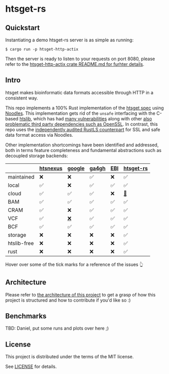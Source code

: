 # htsget-rs

## Quickstart

Instantiating a demo htsget-rs server is as simple as running:

```
$ cargo run -p htsget-http-actix
```

Then the server is ready to listen to your requests on port 8080, please refer to the [htsget-http-actix crate README.md for furhter details][htsget-http-actix-readme].

## Intro

htsget makes bioinformatic data formats accessible through HTTP in a consistent way.

This repo implements a 100% Rust implementation of the [htsget spec][htsget-spec] using [Noodles][noodles]. This implementation gets rid of the `unsafe` interfacing with the C-based [htslib](https://github.com/samtools/htslib), which has had [many vulnerabilities](https://github.com/samtools/htslib/pulls?q=oss-fuzz) along with other [also problematic third party dependencies such as OpenSSL](https://www.openssl.org/news/vulnerabilities.html). In contrast, this repo uses the [independently audited RustLS counterpart](http://jbp.io/2020/06/14/rustls-audit.html) for SSL and safe data format access via Noodles.

Other implementation shortcomings have been identified and addressed, both in terms feature completeness and fundamental abstractions such as decoupled storage backends:

|          	| [htsnexus][dnanexus] 	| [google][google-htsget] | [ga4gh][ga4gh-ref] | [EBI][ebi-htsget] | [htsget-rs][htsget-rs]
|---	    	  |---	    | ---    |  ---	 |  ---	  | ---	   |
| maintained  | ❌ 	   | ❌ 	    | ✅	 	 |   ❌    |  ✅	  |
| local       | ✅	     | ❌ 	    | ✅	   |  ✅	    | ✅  |
| cloud       | ✅      | ✅ 	    | ✅   |  	 ❌  	|   [🚧 ][aws-fixing] |
| BAM         | ✅	     | ✅ 	    | ✅   |  	 ✅  |   ✅  |
| CRAM        | ✅	     | ❌ 	    | ✅ 	|  	  ✅ |   ✅  |
| VCF         | ✅	     | [❌][google-novcf]  | ✅   |  ✅      |  ✅   |
| BCF         | ✅	     | ✅  	     | ✅   |   ✅   |   ✅   |
| storage    | ❌      | ❌  	     | ❌    |    ❌     |   ✅  |
| htslib-free | ❌      | ❌         |  ❌ |  ❌      |   ✅  |
| rust | ❌      | ❌         |  ❌ |  ❌      |   ✅  |

Hover over some of the tick marks for a reference of the issues 👆

[ebi-htsget]: https://github.com/andrewyatz/basic-htsget
[htsget-rs]: https://github.com/umccr/htsget-rs
[dnanexus]: https://github.com/dnanexus-rnd/htsnexus
[google-htsget]: https://github.com/googlegenomics/htsget
[google-novcf]: https://github.com/googlegenomics/htsget/issues/34
[ga4gh-ref]: https://github.com/ga4gh/htsget-refserver
[aws-fixing]: https://github.com/umccr/htsget-rs/issues/47

## Architecture

Please refer to [the architecture of this project](ARCHITECTURE.md) to get a grasp of how this project is structured and how to contribute if you'd like so :)

## Benchmarks

TBD: Daniel, put some runs and plots over here ;)

## License

This project is distributed under the terms of the MIT license.

See [LICENSE](LICENSE) for details.

[htsget-spec]: https://samtools.github.io/hts-specs/htsget.html
[noodles]: https://github.com/zaeleus/noodles
[htsget-http-actix-readme]: https://github.com/umccr/htsget-rs/blob/main/htsget-http-actix/README.md
